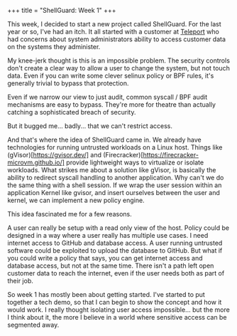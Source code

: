 +++
title = "ShellGuard: Week 1"
+++

This week, I decided to start a new project called ShellGuard. For the last year or so, I've had an itch. It all started with a customer at [Teleport](https://goteleport.com/) who had concerns about system administrators ability to access customer data on the systems they administer.

My knee-jerk thought is this is an impossible problem. The security controls don't create a clear way to allow a user to change the system, but not touch data. Even if you can write some clever selinux policy or BPF rules, it's generally trivial to bypass that protection.

Even if we narrow our view to just audit, common syscall / BPF audit mechanisms are easy to bypass. They're more for theatre than actually catching a sophisticated breach of security.

But it bugged me... badly... that we can't restrict access. 

And that's where the idea of ShellGuard came in. We already have technologies for running untrusted workloads on a Linux host. Things like (gVisor)[https://gvisor.dev/] and (Firecracker)[https://firecracker-microvm.github.io/] provide lightweight ways to virtualize or isolate workloads. What strikes me about a solution like gVisor, is basically the ability to redirect syscall handling to another application. Why can't we do the same thing with a shell session. If we wrap the user session within an application Kernel like gvisor, and insert ourselves between the user and kernel, we can implement a new policy engine.

This idea fascinated me for a few reasons. 

A user can really be setup with a read only view of the host. Policy could be designed in a way where a user really has multiple use cases. I need internet access to GitHub and database access. A user running untrusted software could be exploited to upload the database to GitHub. But what if you could write a policy that says, you can get internet access and database access, but not at the same time. There isn't a path left open customer data to reach the internet, even if the user needs both as part of their job.

So week 1 has mostly been about getting started. I've started to put together a tech demo, so that I can begin to show the concept and how it would work. I really thought isolating user access impossible... but the more I think about it, the more I believe in a world where sensitive access can be segmented away. 
